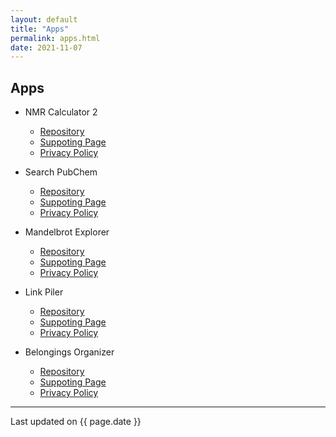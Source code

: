 ```yaml
---
layout: default
title: "Apps"
permalink: apps.html
date: 2021-11-07
---
```


## Apps

- NMR Calculator 2
  - [Repository](https://github.com/jaeseung16/NMRCalculator)
  - [Suppoting Page](https://jaeseung16.github.io/supportingPage/NMRCalculator.md)
  - [Privacy Policy](https://jaeseung16.github.io/NMRCalculator/privacypolicy.html)

- Search PubChem
  - [Repository](https://github.com/jaeseung16/SearchPubChem)
  - [Suppoting Page](https://jaeseung16.github.io/SearchPubChem/)
  - [Privacy Policy](https://jaeseung16.github.io/SearchPubChem/PrivacyPolicy.html)

- Mandelbrot Explorer
  - [Repository](https://github.com/jaeseung16/MandelbrotExplorer)
  - [Suppoting Page](https://jaeseung16.github.io/MandelbrotExplorer/)
  - [Privacy Policy](https://jaeseung16.github.io/MandelbrotExplorer/PrivacyPolicy.html)

- Link Piler
  - [Repository](https://github.com/jaeseung16/LinkCollector)
  - [Suppoting Page](https://jaeseung16.github.io/LinkCollector/)
  - [Privacy Policy](https://jaeseung16.github.io/LinkCollector/PrivacyPolicy.html)

- Belongings Organizer
  - [Repository](https://github.com/jaeseung16/BelongingsOrganizer)
  - [Suppoting Page](https://jaeseung16.github.io/BelongingsOrganizer/)
  - [Privacy Policy](https://jaeseung16.github.io/BelongingsOrganizer/PrivacyPolicy.html)

---
Last updated on {{ page.date }}
